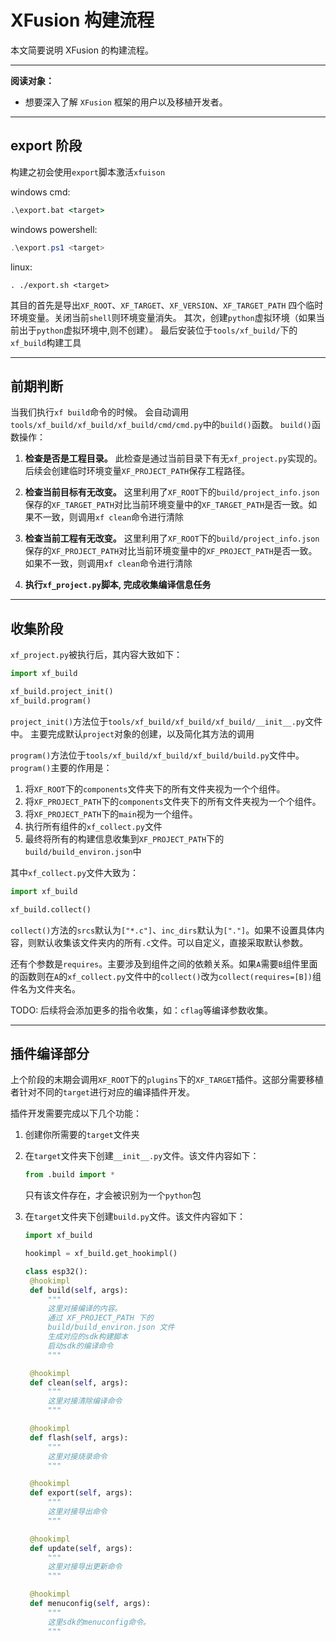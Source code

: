 # XFusion 构建流程

本文简要说明 XFusion 的构建流程。

---

**阅读对象：**

- 想要深入了解 `XFusion` 框架的用户以及移植开发者。

---

## export 阶段

构建之初会使用`export`脚本激活`xfuison`

windows cmd:

```cmd
.\export.bat <target>
```

windows powershell:

```powershell
.\export.ps1 <target>
```

linux:

```shell
. ./export.sh <target>
```

其目的首先是导出`XF_ROOT`、`XF_TARGET`、`XF_VERSION`、`XF_TARGET_PATH` 四个临时环境变量。关闭当前`shell`则环境变量消失。
其次，创建`python`虚拟环境（如果当前出于`python`虚拟环境中,则不创建）。
最后安装位于`tools/xf_build/`下的`xf_build`构建工具

---

## 前期判断

当我们执行`xf build`命令的时候。
会自动调用 `tools/xf_build/xf_build/xf_build/cmd/cmd.py`中的`build()`函数。
`build()`函数操作：

1. **检查是否是工程目录。**
   此检查是通过当前目录下有无`xf_project.py`实现的。
   后续会创建临时环境变量`XF_PROJECT_PATH`保存工程路径。

2. **检查当前目标有无改变。**
   这里利用了`XF_ROOT`下的`build/project_info.json`保存的`XF_TARGET_PATH`对比当前环境变量中的`XF_TARGET_PATH`是否一致。如果不一致，则调用`xf clean`命令进行清除

3. **检查当前工程有无改变。**
   这里利用了`XF_ROOT`下的`build/project_info.json`保存的`XF_PROJECT_PATH`对比当前环境变量中的`XF_PROJECT_PATH`是否一致。如果不一致，则调用`xf clean`命令进行清除

4. **执行`xf_project.py`脚本, 完成收集编译信息任务**

---

## 收集阶段

`xf_project.py`被执行后，其内容大致如下：

```python
import xf_build

xf_build.project_init()
xf_build.program()
```

`project_init()`方法位于`tools/xf_build/xf_build/xf_build/__init__.py`文件中。
主要完成默认`project`对象的创建，以及简化其方法的调用

`program()`方法位于`tools/xf_build/xf_build/xf_build/build.py`文件中。
`program()`主要的作用是：

1.  将`XF_ROOT`下的`components`文件夹下的所有文件夹视为一个个组件。
2.  将`XF_PROJECT_PATH`下的`components`文件夹下的所有文件夹视为一个个组件。
3.  将`XF_PROJECT_PATH`下的`main`视为一个组件。
4.  执行所有组件的`xf_collect.py`文件
5.  最终将所有的构建信息收集到`XF_PROJECT_PATH`下的`build/build_environ.json`中

其中`xf_collect.py`文件大致为：

```python
import xf_build

xf_build.collect()

```

`collect()`方法的`srcs`默认为`["*.c"]`、`inc_dirs`默认为`["."]`。如果不设置具体内容，则默认收集该文件夹内的所有`.c`文件。可以自定义，直接采取默认参数。

还有个参数是`requires`。主要涉及到组件之间的依赖关系。如果`A`需要`B`组件里面的函数则在`A`的`xf_collect.py`文件中的`collect()`改为`collect(requires=[B])`组件名为文件夹名。

TODO: 后续将会添加更多的指令收集，如：`cflag`等编译参数收集。

---

## 插件编译部分

上个阶段的末期会调用`XF_ROOT`下的`plugins`下的`XF_TARGET`插件。这部分需要移植者针对不同的`target`进行对应的编译插件开发。

插件开发需要完成以下几个功能：

1. 创建你所需要的`target`文件夹
2. 在`target`文件夹下创建`__init__.py`文件。该文件内容如下：
   ```python
   from .build import *
   ```
   只有该文件存在，才会被识别为一个`python`包
3. 在`target`文件夹下创建`build.py`文件。该文件内容如下：

   ```python
   import xf_build

   hookimpl = xf_build.get_hookimpl()

   class esp32():
    @hookimpl
    def build(self, args):
        """
        这里对接编译的内容。
        通过 XF_PROJECT_PATH 下的
        build/build_environ.json 文件
        生成对应的sdk构建脚本
        启动sdk的编译命令
        """

    @hookimpl
    def clean(self, args):
        """
        这里对接清除编译命令
        """

    @hookimpl
    def flash(self, args):
        """
        这里对接烧录命令
        """

    @hookimpl
    def export(self, args):
        """
        这里对接导出命令
        """

    @hookimpl
    def update(self, args):
        """
        这里对接导出更新命令
        """

    @hookimpl
    def menuconfig(self, args):
        """
        这里sdk的menuconfig命令。
        """
   ```
